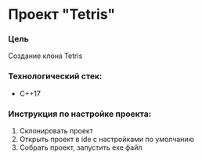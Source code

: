 # Проект "Tetris"

### Цель
Создание клона Tetris

### Технологический стек:
- C++17

### Инструкция по настройке проекта:
1. Склонировать проект
2. Открыть проект в ide с наcтройками по умолчанию
3. Собрать проект, запустить exe файл
